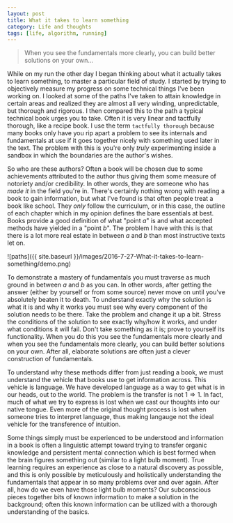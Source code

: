 ```yaml
---
layout: post
title: What it takes to learn something
category: Life and thoughts
tags: [life, algorithm, running]
---
```


> When you see the fundamentals more clearly, you can build better solutions on your own...

While on my run the other day I began thinking about what it actually takes to learn something, to master a
particular field of study. I started by trying to objectively measure my progress on some technical things
I've been working on. I looked at some of the paths I've taken to attain knowledge in certain areas and realized
they are almost all very winding, unpredictable, but thorough and rigorous. I then compared this to the path a
typical technical book urges you to take. Often it is very linear and tactfully thorough, like a recipe book. I
use the term `tactfully thorough` because many books only have you rip apart a problem to see its internals and
fundamentals at use if it goes together nicely with something used later in the text. The problem with this is
you're only *truly* experimenting inside a sandbox in which the boundaries are the author's wishes.

So who are these authors? Often a book will be chosen due to some achievements attributed to the author thus
giving them some measure of notoriety and/or credibility. In other words, they are someone who has *made it* in the
field you're in. There's certainly nothing wrong with reading a book to gain information, but what I've found is that often
people treat a book like school. They *only* follow the curriculum, or in this case, the outline of each chapter which in my
opinion defines the bare essentials at best. Books provide a good definition of what "point $a$" is and what accepted methods
have yielded in a "point $b$". The problem I have with this is that there is a lot more real estate in between $a$ and $b$ than
most instructive texts let on.

![paths]({{ site.baseurl }}/images/2016-7-27-What-it-takes-to-learn-something/demo.png)

To demonstrate a mastery of fundamentals you must traverse as much ground in between $a$ and $b$ as you
can. In other words, after getting the answer (either by yourself or from some source) never move on until you've absolutely beaten it to
death. To understand exactly why the solution is what it is and why it works you must see why every component of the solution needs to be
there. Take the problem and change it up a bit. Stress the conditions of the solution to see exactly why/how it works, and under what
conditions it will fail. Don't take something as it is; prove to yourself its functionality. When you do this you see the fundamentals more
clearly and when you see the fundamentals more clearly, you can build better solutions on your own. After all, elaborate solutions are often
just a clever construction of fundamentals.

To understand why these methods differ from just reading a book, we must understand the vehicle that books use to get information
across. This vehicle is language. We have developed language as a way to get what is in our heads, out to the world. The problem is
the transfer is not $1 \Rightarrow 1$. In fact, much of what we try to express is lost when we cast our thoughts into our native tongue.
Even more of the original thought process is lost when someone tries to interpret language, thus making langauge not the ideal vehicle
for the transference of intuition.

Some things simply must be experienced to be understood and information in a book is often a linguistic attempt toward trying
to transfer organic knowledge and persistent mental connection which is best formed when the brain figures something out
(similar to a light bulb moment). True learning requires an experience as close to a natural discovery as possible, and this is
only possible by meticulously and holistically understanding the fundamentals that appear in so many problems over and over again.
After all, how do we even have those light bulb moments? Our subconscious pieces together bits of known information to make a solution
in the background; often this known information can be utilized with a thorough understanding of the basics.